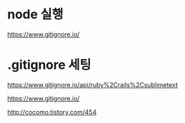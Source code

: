 # node 실행

https://www.gitignore.io/




# .gitignore 세팅

https://www.gitignore.io/api/ruby%2Crails%2Csublimetext

https://www.gitignore.io/ 

http://cocomo.tistory.com/454